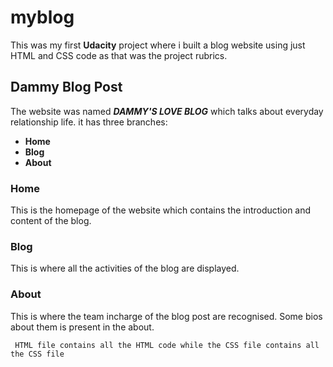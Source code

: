 # myblog
 This was my first **Udacity** project where i built a blog website using just HTML and CSS code as that was the project rubrics.
 
 ## Dammy Blog Post
 The website was named **_DAMMY'S LOVE BLOG_** which talks about everyday relationship life. it has three branches:
 - **Home**
 - **Blog**
 - **About**
 
 ### Home
 This is the homepage of the website which contains the introduction and content of the blog.
 
 ### Blog
 This is where all the activities of the blog are displayed.
 
 ### About
 This is where the team incharge of the blog post are recognised. Some bios about them is present in the about.
 
  ``` HTML file contains all the HTML code while the CSS file contains all the CSS file```

